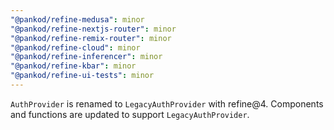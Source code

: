 ```yaml
---
"@pankod/refine-medusa": minor
"@pankod/refine-nextjs-router": minor
"@pankod/refine-remix-router": minor
"@pankod/refine-cloud": minor
"@pankod/refine-inferencer": minor
"@pankod/refine-kbar": minor
"@pankod/refine-ui-tests": minor
---
```


`AuthProvider` is renamed to `LegacyAuthProvider` with refine@4. Components and functions are updated to support `LegacyAuthProvider`.
